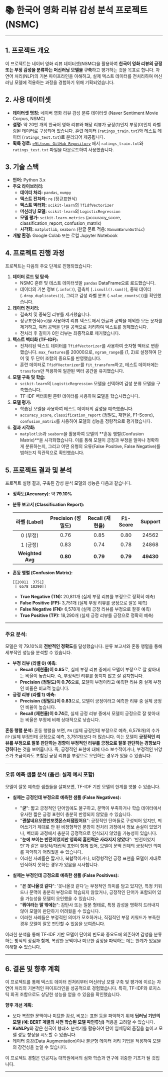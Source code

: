 # 📚 한국어 영화 리뷰 감성 분석 프로젝트 (NSMC)

---

## 1. 프로젝트 개요

이 프로젝트는 네이버 영화 리뷰 데이터셋(NSMC)을 활용하여 **한국어 영화 리뷰의 긍정 또는 부정 감성을 분류하는 머신러닝 모델을 구축**하고 평가하는 것을 목표로 합니다. 자연어 처리(NLP)의 기본 파이프라인을 이해하고, 실제 텍스트 데이터를 전처리하여 머신러닝 모델에 적용하는 과정을 경험하기 위해 기획되었습니다.

## 2. 사용 데이터셋

* **데이터셋 명칭:** 네이버 영화 리뷰 감성 분류 데이터셋 (Naver Sentiment Movie Corpus, NSMC)
* **설명:** 약 20만 개의 한국어 영화 리뷰와 해당 리뷰가 긍정(1)인지 부정(0)인지 라벨링된 데이터로 구성되어 있습니다. 훈련 데이터 (`ratings_train.txt`)와 테스트 데이터 (`ratings_test.txt`)로 분리되어 제공됩니다.
* **획득 경로:** [`e9t/nsmc GitHub Repository`](https://github.com/e9t/nsmc) 에서 `ratings_train.txt`와 `ratings_test.txt` 파일을 다운로드하여 사용했습니다.

## 3. 기술 스택

* **언어:** Python 3.x
* **주요 라이브러리:**
    * **데이터 처리:** `pandas`, `numpy`
    * **텍스트 전처리:** `re` (정규표현식)
    * **텍스트 벡터화:** `scikit-learn`의 `TfidfVectorizer`
    * **머신러닝 모델:** `scikit-learn`의 `LogisticRegression`
    * **모델 평가:** `scikit-learn.metrics` (accuracy_score, classification_report, confusion_matrix)
    * **시각화:** `matplotlib`, `seaborn` (한글 폰트 적용: `NanumBarunGothic`)
* **개발 환경:** Google Colab 또는 로컬 Jupyter Notebook

## 4. 프로젝트 진행 과정

프로젝트는 다음의 주요 단계로 진행되었습니다:

1.  **데이터 로드 및 탐색:**
    * NSMC 훈련 및 테스트 데이터셋을 `pandas` DataFrame으로 로드했습니다.
    * 데이터의 기본 정보 (`.info()`), 결측치 (`.isnull().sum()`), 중복 데이터 (`.drop_duplicates()`), 그리고 감성 라벨 분포 (`.value_counts()`)를 확인했습니다.
2.  **데이터 전처리:**
    * 결측치 및 중복된 리뷰를 제거했습니다.
    * 정규표현식(`re`)을 사용하여 리뷰 텍스트에서 한글과 공백을 제외한 모든 문자를 제거하고, 여러 공백을 단일 공백으로 처리하여 텍스트를 정제했습니다.
    * 전처리 후 길이가 0인 리뷰는 최종적으로 제거했습니다.
3.  **텍스트 벡터화 (TF-IDF):**
    * 전처리된 텍스트 데이터를 `TfidfVectorizer`를 사용하여 숫자형 벡터로 변환했습니다. `max_features`를 20000으로, `ngram_range`를 (1, 2)로 설정하여 단어 및 두 단어 조합의 중요도를 반영했습니다.
    * 훈련 데이터로 `TfidfVectorizer`를 `fit_transform`하고, 테스트 데이터에는 `transform`만 적용하여 일관된 벡터 공간을 유지했습니다.
4.  **모델 구축 및 학습:**
    * `scikit-learn`의 `LogisticRegression` 모델을 선택하여 감성 분류 모델을 구축했습니다.
    * TF-IDF 벡터화된 훈련 데이터를 사용하여 모델을 학습시켰습니다.
5.  **모델 평가:**
    * 학습된 모델을 사용하여 테스트 데이터의 감성을 예측했습니다.
    * `accuracy_score`, `classification_report` (정밀도, 재현율, F1-Score), `confusion_matrix`를 사용하여 모델의 성능을 정량적으로 평가했습니다.
6.  **결과 시각화:**
    * `matplotlib`과 `seaborn`을 활용하여 모델의 **혼동 행렬(Confusion Matrix)**을 시각화했습니다. 이를 통해 모델이 긍정과 부정을 얼마나 정확하게 분류하는지, 그리고 어떤 유형의 오류(False Positive, False Negative)를 범하는지 직관적으로 확인했습니다.

## 5. 프로젝트 결과 및 분석

프로젝트 실행 결과, 구축된 감성 분석 모델의 성능은 다음과 같습니다.

* **정확도(Accuracy):** 약 **79.10%**
* **분류 보고서 (Classification Report):**

    | 라벨 (Label) | Precision (정밀도) | Recall (재현율) | F1-Score | Support |
    | :----------: | :----------------: | :-------------: | :------: | :-----: |
    |   0 (부정)   |        0.76        |       0.85      |   0.80   |  24562  |
    |   1 (긍정)   |        0.83        |       0.74      |   0.78   |  24868  |
    | **Weighted Avg** |        **0.80** |       **0.79** |   **0.79** |  **49430** |

* **혼동 행렬 (Confusion Matrix):**
    ```
    [[20811  3751]
     [ 6578 18290]]
    ```
    * **True Negative (TN):** 20,811개 (실제 부정 리뷰를 부정으로 정확히 예측)
    * **False Positive (FP):** 3,751개 (실제 부정 리뷰를 긍정으로 잘못 예측)
    * **False Negative (FN):** 6,578개 (실제 긍정 리뷰를 부정으로 잘못 예측)
    * **True Positive (TP):** 18,290개 (실제 긍정 리뷰를 긍정으로 정확히 예측)

---

### **주요 분석:**

모델은 약 79.10%의 **전반적인 정확도**를 달성했습니다. 분류 보고서와 혼동 행렬을 통해 세부적인 성능을 분석할 수 있습니다.

* **부정 리뷰 (라벨 0) 예측:**
    * **Recall (재현율)이 0.85**로, 실제 부정 리뷰 중에서 모델이 부정으로 잘 찾아내는 비율이 높습니다. 즉, 부정적인 리뷰를 놓치지 않고 잘 감지합니다.
    * **Precision (정밀도)이 0.76**으로, 모델이 부정이라고 예측한 리뷰 중 실제 부정인 비율은 비교적 높습니다.
* **긍정 리뷰 (라벨 1) 예측:**
    * **Precision (정밀도)이 0.83**으로, 모델이 긍정이라고 예측한 리뷰 중 실제 긍정인 비율이 높습니다.
    * **Recall (재현율)이 0.74**로, 실제 긍정 리뷰 중에서 모델이 긍정으로 잘 찾아내는 비율은 부정에 비해 상대적으로 낮습니다.

**혼동 행렬 분석:**
혼동 행렬을 보면, `FN` (실제 긍정인데 부정으로 예측, 6,578개)의 수가 `FP` (실제 부정인데 긍정으로 예측, 3,751개)보다 더 많습니다. 이는 모델이 **긍정적인 리뷰를 부정으로 잘못 판단하는 경향이 부정적인 리뷰를 긍정으로 잘못 판단하는 경향보다 강하다**는 것을 보여줍니다. 즉, 긍정적인 표현에 대해 다소 보수적이거나, 부정적인 뉘앙스가 조금이라도 포함된 긍정 리뷰를 부정으로 오인하는 경우가 있을 수 있습니다.

---

### **오류 예측 샘플 분석 (옵션: 실제 예시 포함)**

모델이 잘못 예측한 샘플들을 살펴보면, TF-IDF 기반 모델의 한계를 엿볼 수 있습니다.

* **실제는 긍정인데 부정으로 예측한 샘플 (False Negatives):**
    * "**굳**": 짧고 긍정적인 단어임에도 불구하고, 문맥이 부족하거나 학습 데이터에서 유사한 짧은 긍정 표현이 충분히 반영되지 않았을 수 있습니다.
    * "**괜찮네요오랜만포켓몬스터잼밌어요**": 긍정적인 단어들로 구성되어 있지만, 띄어쓰기가 제대로 안 된 비정형적인 문장이 전처리 과정에서 정보 손실이 있었거나, 벡터화 과정에서 충분히 긍정적으로 인식되지 않았을 가능성이 있습니다.
    * "**눈에 보이는 반전이었지만 영화의 흡인력은 사라지지 않았다**": '반전이었지만'과 같은 부정적/대립적 표현이 함께 있어, 모델이 문맥 전체의 긍정적인 의미를 파악하기 어려웠을 수 있습니다.
    * 이러한 사례들은 짧거나, 복합적이거나, 비정형적인 긍정 표현을 모델이 제대로 인식하지 못하는 경우가 있음을 시사합니다.

* **실제는 부정인데 긍정으로 예측한 샘플 (False Positives):**
    * "**은 못나올것 같다**": '못나올것 같다'는 부정적인 의미를 담고 있지만, 특정 키워드나 문맥이 충분히 부정으로 학습되지 않았거나, 긍정적인 단어가 포함되어 있을 가능성을 모델이 오인했을 수 있습니다.
    * "**뭐야라는 말 밖에는**": 감탄사 또는 질문 형태로, 특정 감성을 명확히 드러내지 않아 모델이 판단하기 어려웠을 수 있습니다.
    * 이러한 사례들은 부정적인 의미가 모호하거나, 직접적인 부정 키워드가 부족한 경우 모델이 잘못 판단할 수 있음을 보여줍니다.

이러한 분석을 통해 TF-IDF 기반 모델이 단어의 빈도와 중요도에 의존하여 감성을 분류하는 방식의 장점과 함께, 복잡한 문맥이나 미묘한 감정을 파악하는 데는 한계가 있음을 이해할 수 있습니다.

---
## 6. 결론 및 향후 계획

이 프로젝트를 통해 텍스트 데이터 전처리부터 머신러닝 모델 구축 및 평가에 이르는 자연어 처리의 기본적인 파이프라인을 성공적으로 경험했습니다. 특히, TF-IDF와 로지스틱 회귀 조합으로도 상당한 성능을 얻을 수 있음을 확인했습니다.

**향후 개선 계획:**
* 보다 복잡한 문맥이나 미묘한 감성, 비꼬는 표현 등을 파악하기 위해 **딥러닝 기반의 모델 (예: BERT 계열의 사전 학습된 모델 파인튜닝)** 적용을 고려할 수 있습니다.
* **KoNLPy**와 같은 한국어 형태소 분석기를 활용하여 단어 임베딩의 품질을 높이고 모델 성능 향상을 시도할 수 있습니다.
* 데이터 증강(Data Augmentation)이나 불균형 데이터 처리 기법을 적용하여 모델의 강건성을 높일 수 있습니다.

이 프로젝트 경험은 인공지능 대학원에서의 심화 학습과 연구에 귀중한 기초가 될 것입니다.

---
